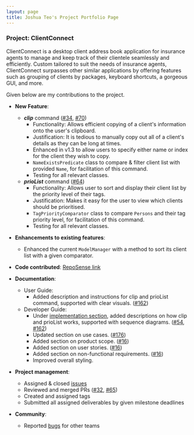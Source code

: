 ```yaml
---
layout: page
title: Joshua Teo's Project Portfolio Page
---
```


### Project: ClientConnect

ClientConnect is a desktop client address book application for insurance agents to manage and keep track of their clientele seamlessly and efficiently. Custom tailored to suit the needs of insurance agents, ClientConnect surpasses other similar applications by offering features such as grouping of clients by packages, keyboard shortcuts, a gorgeous GUI, and more.

Given below are my contributions to the project.

* **New Feature**:
  * ***clip*** command ([\#34](https://github.com/AY2122S2-CS2103-W17-3/tp/pull/34), [\#70](https://github.com/AY2122S2-CS2103-W17-3/tp/pull/70))
    * Functionality: Allows efficient copying of a client's information onto the user's clipboard.
    * Justification: It is tedious to manually copy out all of a client's details as they can be long at times.
    * Enhanced in v1.3 to allow users to specify either name or index for the client they wish to copy.
    * `NameExistsPredicate` class to compare & filter client list with provided `Name`, for facilitation of this command.
    * Testing for all relevant classes.  
  * ***prioList*** command  ([\#64](https://github.com/AY2122S2-CS2103-W17-3/tp/pull/64))
    * Functionality: Allows user to sort and display their client list by the priority level of their tags.
    * Justification: Makes it easy for the user to view which clients should be prioritised.
    * `TagPriorityComparator` class to compare `Persons` and their tag priority level, for facilitation of this command.
    * Testing for all relevant classes.
  
* **Enhancements to existing features**:
    * Enhanced the current `ModelManager` with a method to sort its client list with a given comparator.

* **Code contributed**: [RepoSense link](https://nus-cs2103-ay2122s2.github.io/tp-dashboard/?search=jetrz&breakdown=true&sort=groupTitle&sortWithin=title&since=2022-02-18&timeframe=commit&mergegroup=&groupSelect=groupByRepos&checkedFileTypes=docs~functional-code~test-code~other)

* **Documentation**:
  * User Guide:
    * Added description and instructions for clip and prioList command, supported with clear visuals. ([\#162](https://github.com/AY2122S2-CS2103-W17-3/tp/pull/162))
  * Developer Guide:
    * Under [implementation section](../DeveloperGuide.md#Implementation), added descriptions on how clip and prioList works, supported with sequence diagrams. ([\#54](https://github.com/AY2122S2-CS2103-W17-3/tp/pull/54), [\#162](https://github.com/AY2122S2-CS2103-W17-3/tp/pull/162))
    * Updated section on use cases. ([\#176](https://github.com/AY2122S2-CS2103-W17-3/tp/pull/176))
    * Added section on product scope. ([\#16](https://github.com/AY2122S2-CS2103-W17-3/tp/pull/16))
    * Added section on user stories. ([\#16](https://github.com/AY2122S2-CS2103-W17-3/tp/pull/16))
    * Added section on non-functional requirements. ([\#16](https://github.com/AY2122S2-CS2103-W17-3/tp/pull/16))
    * Improved overall styling.
  
* **Project management**:
  * Assigned & closed [issues](https://github.com/AY2122S2-CS2103-W17-3/tp/issues?q=is%3Aissue+is%3Aclosed+assignee%3Ajetrz)
  * Reviewed and merged PRs ([\#32](https://github.com/AY2122S2-CS2103-W17-3/tp/pull/32), [\#65](https://github.com/AY2122S2-CS2103-W17-3/tp/pull/65))
  * Created and assigned tags
  * Submitted all assigned deliverables by given milestone deadlines

* **Community**:
  * Reported [bugs](https://github.com/jetrz/ped/issues) for other teams
